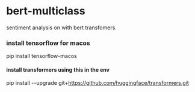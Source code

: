 # bert-multiclass
sentiment analysis on with bert transfomers.

### install tensorflow for macos
pip install tensorflow-macos

#### install transformers using this in the env
pip install --upgrade git+https://github.com/huggingface/transformers.git